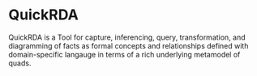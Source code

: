 QuickRDA
========

QuickRDA is a Tool for capture, inferencing, query, transformation, and diagramming of facts as formal concepts and relationships defined with domain-specific langauge in terms of a rich underlying metamodel of quads.